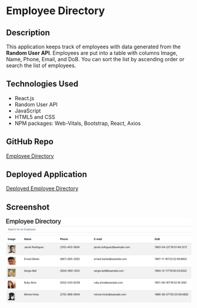 # Employee Directory

## Description
This application keeps track of employees with data generated from the **Random User API**.  Employees are put into a table with columns Image, Name, Phone, Email, and DoB.  You can sort the list by ascending order or search the list of employees.

## Technologies Used
- React.js
- Random User API
- JavaScript
- HTML5 and CSS
- NPM packages: Web-Vitals, Bootstrap, React, Axios

## GitHub Repo
[Employee Directory](https://github.com/HurleySquared/employee-directory)

## Deployed Application
[Deployed Employee Directory](https://hurleysquared.github.io/employee-directory/)

## Screenshot
![Screenshot](images/employee-ss.png)